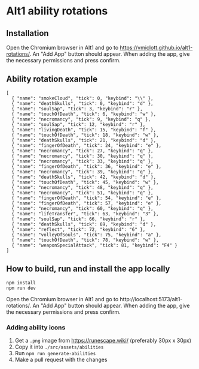 # Alt1 ability rotations

## Installation

Open the Chromium browser in Alt1 and go to https://vmiclott.github.io/alt1-rotations/.
An "Add App" button should appear.
When adding the app, give the necessary permissions and press confirm.

## Ability rotation example

```
[
  { "name": "smokeCloud", "tick": 0, "keybind": "\\" },
  { "name": "deathSkulls", "tick": 0, "keybind": "d" },
  { "name": "soulSap", "tick": 3, "keybind": "r" },
  { "name": "touchOfDeath", "tick": 6, "keybind": "w" },
  { "name": "necromancy", "tick": 9, "keybind": "q" },
  { "name": "soulSap", "tick": 12, "keybind": "r" },
  { "name": "livingDeath", "tick": 15, "keybind": "f" },
  { "name": "touchOfDeath", "tick": 18, "keybind": "w" },
  { "name": "deathSkulls", "tick": 21, "keybind": "d" },
  { "name": "fingerOfDeath", "tick": 24, "keybind": "e" },
  { "name": "necromancy", "tick": 27, "keybind": "q" },
  { "name": "necromancy", "tick": 30, "keybind": "q" },
  { "name": "necromancy", "tick": 33, "keybind": "q" },
  { "name": "fingerOfDeath", "tick": 36, "keybind": "e" },
  { "name": "necromancy", "tick": 39, "keybind": "q" },
  { "name": "deathSkulls", "tick": 42, "keybind": "d" },
  { "name": "touchOfDeath", "tick": 45, "keybind": "w" },
  { "name": "necromancy", "tick": 48, "keybind": "q" },
  { "name": "necromancy", "tick": 51, "keybind": "q" },
  { "name": "fingerOfDeath", "tick": 54, "keybind": "e" },
  { "name": "fingerOfDeath", "tick": 57, "keybind": "e" },
  { "name": "necromancy", "tick": 60, "keybind": "q" },
  { "name": "lifeTransfer", "tick": 63, "keybind": "3" },
  { "name": "soulSap", "tick": 66, "keybind": "r" },
  { "name": "deathSkulls", "tick": 69, "keybind": "d" },
  { "name": "reflect", "tick": 72, "keybind": "6" },
  { "name": "volleyOfSouls", "tick": 75, "keybind": "a" },
  { "name": "touchOfDeath", "tick": 78, "keybind": "w" },
  { "name": "weaponSpecialAttack", "tick": 81, "keybind": "F4" }
]
```

## How to build, run and install the app locally

```
npm install
npm run dev
```

Open the Chromium browser in Alt1 and go to http://localhost:5173/alt1-rotations/.
An "Add App" button should appear.
When adding the app, give the necessary permissions and press confirm.

### Adding ability icons

1. Get a `.png` image from https://runescape.wiki/ (preferably 30px x 30px)
2. Copy it into `./src/assets/abilities`
3. Run `npm run generate-abilities`
4. Make a pull request with the changes
